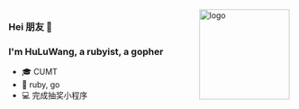 <img src="https://github-readme-stats.vercel.app/api?username=HuLuWang&show_icons=true" alt="logo" height="160" align="right" style="margin: 5px; margin-bottom: 20px;" />

### Hei 朋友 👋 
### I'm HuLuWang, a rubyist, a gopher
- 🎓 CUMT
- 📖 ruby, go
- 💻 完成抽奖小程序

